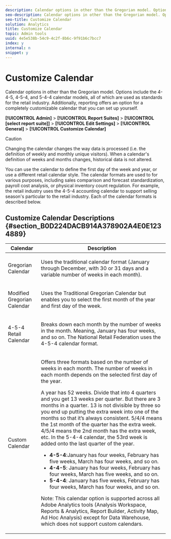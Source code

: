 ```yaml
---
description: Calendar options in other than the Gregorian model. Options include the 4-4-5, 4-5-4, and 5-4-4 calendar models, all of which are used as standards for the retail industry. Additionally, reporting offers an option for a completely customizable calendar that you can set up yourself.
seo-description: Calendar options in other than the Gregorian model. Options include the 4-4-5, 4-5-4, and 5-4-4 calendar models, all of which are used as standards for the retail industry. Additionally, reporting offers an option for a completely customizable calendar that you can set up yourself.
seo-title: Customize Calendar
solution: Analytics
title: Customize Calendar
topic: Admin tools
uuid: 4e5e538b-54c9-4c2f-8b6c-9f91b6c7bcc7
index: y
internal: n
snippet: y
---
```


# Customize Calendar

Calendar options in other than the Gregorian model. Options include the 4-4-5, 4-5-4, and 5-4-4 calendar models, all of which are used as standards for the retail industry. Additionally, reporting offers an option for a completely customizable calendar that you can set up yourself.

**[!UICONTROL Admin]** > **[!UICONTROL Report Suites]** > **[!UICONTROL [select report suite]]** > **[!UICONTROL Edit Settings]** > **[!UICONTROL General]** > **[!UICONTROL Customize Calendar]**

>[!CAUTION]
>
>Changing the calendar changes the way data is processed (i.e. the definition of weekly and monthly unique visitors). When a calendar's definition of weeks and months changes, historical data is not altered.

You can use the calendar to define the first day of the week and year, or use a different retail calendar style. The calendar formats are used to for various purposes, including sales comparison and forecast standardization, payroll cost analysis, or physical inventory count regulation. For example, the retail industry uses the 4-5-4 accounting calendar to support selling season's particular to the retail industry. Each of the calendar formats is described below.

## Customize Calendar Descriptions {#section_B0D224DACB914A378902A4E0E1234889}

<table id="table_E609632569EB499184E56618C2CEF742"> 
 <thead> 
  <tr> 
   <th colname="col1" class="entry"> Calendar </th> 
   <th colname="col2" class="entry"> Description </th> 
  </tr> 
 </thead>
 <tbody> 
  <tr> 
   <td colname="col1"> <p>Gregorian Calendar </p> </td> 
   <td colname="col2"> <p> Uses the traditional calendar format (January through December, with 30 or 31 days and a variable number of weeks in each month). </p> </td> 
  </tr> 
  <tr> 
   <td colname="col1"> <p>Modified Gregorian Calendar </p> </td> 
   <td colname="col2"> <p> Uses the Traditional Gregorian Calendar but enables you to select the first month of the year and first day of the week. </p> </td> 
  </tr> 
  <tr> 
   <td colname="col1"> <p>4-5-4 Retail Calendar </p> </td> 
   <td colname="col2"> <p> Breaks down each month by the number of weeks in the month. Meaning, January has four weeks, and so on. The National Retail Federation uses the 4-5-4 calendar format. </p> </td> 
  </tr> 
  <tr> 
   <td colname="col1"> <p>Custom Calendar </p> </td> 
   <td colname="col2"> <p> Offers three formats based on the number of weeks in each month. The number of weeks in each month depends on the selected first day of the year. </p> <p>A year has 52 weeks. Divide that into 4 quarters and you get 13 weeks per quarter. But there are 3 months in a quarter. 13 is not divisible by three so you end up putting the extra week into one of the months so that it’s always consistent. 5/4/4 means the 1st month of the quarter has the extra week. 4/5/4 means the 2nd month has the extra week, etc. In the 5-4-4 calendar, the 53rd week is added onto the last quarter of the year. </p> 
    <ul id="ul_1579FD106A47419486B03E248A5E6ED5"> 
     <li id="li_E9B9E8F03E324DBDA9139C2D0D599092"><b>4-5-4</b>:January has four weeks, February has five weeks, March has four weeks, and so on. </li> 
     <li id="li_D0675DBDEC4641D2A8645B5CDFC565AB"><b>4-4-5</b>: January has four weeks, February has four weeks, March has five weeks, and so on. </li> 
     <li id="li_6743BBB9AC9A4CFEAA0CBCE51052BC29"><b>5-4-4</b>: January has five weeks, February has four weeks, March has four weeks, and so on. </li> 
    </ul> <p>Note:  This calendar option is supported across all Adobe Analytics tools (Analysis Workspace, Reports &amp; Analytics, Report Builder, Activity Map, Ad Hoc Analysis) except for Data Warehouse, which does not support custom calendars. </p> </td> 
  </tr> 
 </tbody> 
</table>

